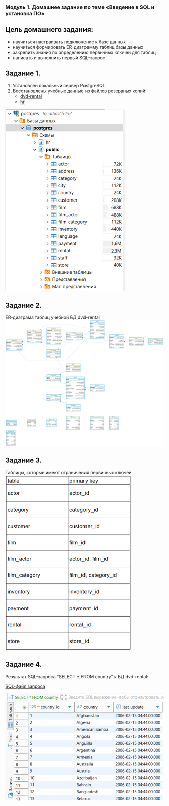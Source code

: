 ### Модуль 1. Домашнее задание по теме «Введение в SQL и установка ПО»

## Цель домашнего задания:

- научиться настраивать подключение к базе данных
- научиться формировать ER-диаграмму таблиц базы данных
- закрепить знания по определению первичных ключей для таблиц
- написать и выполнить первый SQL-запрос

## Задание 1.

1. Установлен локальный сервер PostgreSQL
2. Восстановлены учебные данные из файлов резервных копий:
   - [dvd-rental](https://github.com/YukkaJava/netology_deg57/blob/main/SQL/SQL%20buckups/dvd-rental_from_35.backup)
   - [hr](https://github.com/YukkaJava/netology_deg57/blob/main/SQL/SQL%20buckups/hr.backup)


![Задание 1](https://github.com/YukkaJava/netology_deg57/blob/main/SQL/1_homework/1.png)

## Задание 2.

ER-диаграма таблиц учебной БД dvd-rental
![Задание 2](https://github.com/YukkaJava/netology_deg57/blob/main/SQL/1_homework/2.png)

## Задание 3.

Таблицы, которые имеют ограничения первичных ключей
![Задание 3](https://github.com/YukkaJava/netology_deg57/blob/main/SQL/1_homework/3.png)

## Задание 4.

Результат SQL-запроса "SELECT * FROM country" к БД dvd-rental:

[SQL-файл запроса](https://github.com/YukkaJava/netology_deg57/blob/main/SQL/1_homework/Script.sql)

![Задание 4](https://github.com/YukkaJava/netology_deg57/blob/main/SQL/1_homework/4.png)





